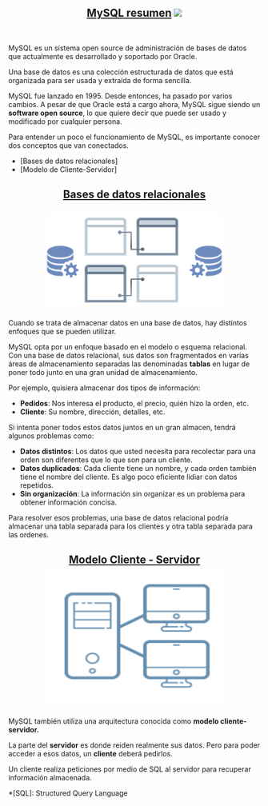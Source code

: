 [comment]: <> (Author: Marco Contreras Herrera)
[comment]: <> (Email: enidev911@gmail.com)

<h2 align="center">
  <u>MySQL resumen</u>
  <img src="../../../assets/ico/MySQL_Logo.ico">
</h2>

<br>

MySQL es un sistema open source de administración de bases de datos que actualmente es desarrollado y soportado por Oracle.  

Una base de datos es una colección  estructurada de datos que está organizada para ser usada y extraída de forma sencilla.  

MySQL fue lanzado en 1995. Desde entonces, ha pasado por varios cambios. A pesar de que Oracle está a cargo ahora, MySQL sigue siendo un **software open source**, lo que quiere decir que puede ser usado y modificado por cualquier persona.

Para entender un poco el funcionamiento de MySQL, es importante conocer dos conceptos que van conectados.  

- [Bases de datos relacionales]
- [Modelo de Cliente-Servidor]


<h2 align="center">
  <u>Bases de datos relacionales</u><br><br>
  <img src="../../../assets/png/relationship_database.png" width="350">
</h2>

Cuando se trata de almacenar datos en una base de datos, hay distintos enfoques que se pueden utilizar.

MySQL opta por un enfoque basado en el modelo o esquema relacional. Con una base de datos relacional, sus datos son fragmentados en varias áreas de almacenamiento separadas las denominadas **tablas** en lugar de poner todo junto en una gran unidad de almacenamiento.  

Por ejemplo, quisiera almacenar dos tipos de información:

- **Pedidos**: Nos interesa el producto, el precio, quién hizo la orden, etc. 
- **Cliente**: Su nombre, dirección, detalles, etc.

Si intenta poner todos estos datos juntos en un gran almacen, tendrá algunos problemas como:  

- **Datos distintos**: Los datos que usted necesita para recolectar para una orden son diferentes que lo que son para un cliente. 
- **Datos duplicados**: Cada cliente tiene un nombre, y cada orden también tiene el nombre del cliente. Es algo poco eficiente lidiar con datos repetidos.
- **Sin organización**: La información sin organizar es un problema para obtener información concisa.

Para resolver esos problemas, una base de datos relacional podría almacenar una tabla separada para los clientes y otra tabla separada para las ordenes.



<h2 align="center">
  <u>Modelo Cliente - Servidor</u><br>
  <img src="../../../assets/png/server_client.png" width="350" height="280">
</h2>

MySQL también utiliza una arquitectura conocida como **modelo cliente-servidor.**


La parte del **servidor** es donde reiden realmente sus datos. Pero para poder acceder a esos datos, un **cliente** deberá pedirlos.  

Un cliente realiza peticiones por medio de SQL al servidor para recuperar información almacenada.




*[SQL]: Structured Query Language